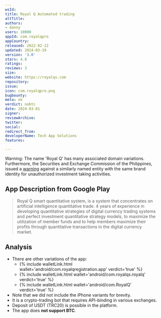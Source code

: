 ```yaml
---
wsId: 
title: Royal Q Automated trading
altTitle: 
authors:
- danny
users: 10000
appId: com.royalqpro
appCountry: 
released: 2022-02-22
updated: 2024-03-19
version: '3.0'
stars: 4.8
ratings: 
reviews: 3
size: 
website: https://royalqs.com
repository: 
issue: 
icon: com.royalqpro.png
bugbounty: 
meta: ok
verdict: nobtc
date: 2024-03-01
signer: 
reviewArchive: 
twitter: 
social: 
redirect_from: 
developerName: Tech App Solutions
features: 

---
```


 <div class="alertBox"><div>Warning: The name 'Royal Q' has many associated domain variations. Furthermore, the Securities and Exchange Commission of the Philippines, issued a <a href="https://www.sec.gov.ph/advisories-2021/royal-q-mobile-app-sec-advisory/#gsc.tab=0">warning</a> against a similarly named entity with the same brand identity for unauthorized investment taking activities.
 </div> </div>

## App Description from Google Play

> Royal Q smart quantitative system, is a system that concentrates on artificial intelligence quantitative trade. 4 years of experience in developing quantitative strategies of digital currency trading systems and perfect investment quantitative strategy models, to maximize the utilization of member funds and to help members maximize their profits through quantitative transactions in the digital currency market.

## Analysis

- There are other variations of the app:
    - {% include walletLink.html wallet='android/com.royalqregistration.app' verdict='true' %}
    - {% include walletLink.html wallet='android/com.royalqs.royalq' verdict='true' %}
    - {% include walletLink.html wallet='android/com.RoyalQ' verdict='true' %}
- Note that we did not include the iPhone variants for brevity.
- It is a crypto-trading bot that requires API-binding in various exchanges.
- Deposit of USDT (TRC20) is possible in the platform.
- The app does **not support BTC**.
